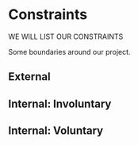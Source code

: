 # Constraints

<!-- this file is just a template, modify it as much as you need -->

WE WILL LIST OUR CONSTRAINTS

Some boundaries around our project.

## External

<!--
  constraints coming from the outside that your team has no control over. these may include:
  - project deadlines
  - grading criteria
  - ...
-->

## Internal: Involuntary

<!--
  constraints that come from within your team, and you have no control over. they may include:
  - each of your individual skill levels
  - amount of time available to work on the project
  - ...
-->

## Internal: Voluntary

<!--
  constraints that your team decided on to help scope the project. they may include:
  - coding style & conventions
  - a PR checklist for the project repository
  - the number of hours you want to spend working
  - limiting technologies to focus on a specific one
  - ...
-->
